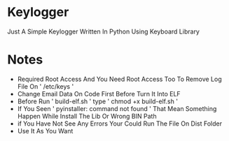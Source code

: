 # Keylogger
Just A Simple Keylogger Written In Python Using Keyboard Library

# Notes
- Required Root Access And You Need Root Access Too To Remove Log File On ' /etc/keys '
- Change Email Data On Code First Before Turn It Into ELF
- Before Run ' build-elf.sh ' type ' chmod +x build-elf.sh '
- If You Seen ' pyinstaller: command not found ' That Mean Something Happen While Install The Lib Or Wrong BIN Path
- if You Have Not See Any Errors Your Could Run The File On Dist Folder
- Use It As You Want
